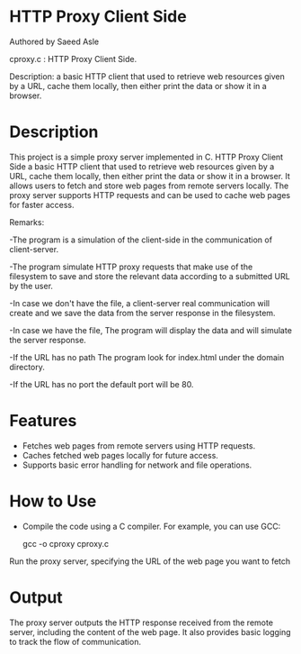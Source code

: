 # HTTP Proxy Client Side
Authored by Saeed Asle

cproxy.c :
HTTP Proxy Client Side.

Description: a basic HTTP client that used to retrieve web resources given by a URL, cache them locally, then either print the data or show it in a browser.

# Description
This project is a simple proxy server implemented in C.
HTTP Proxy Client Side a basic HTTP client that used to retrieve web resources given by a URL, cache them locally, then either print the data or show it in a browser.
It allows users to fetch and store web pages from remote servers locally.
The proxy server supports HTTP requests and can be used to cache web pages for faster access.


Remarks:


-The program is a simulation of the client-side in the communication of client-server. 

-The program simulate HTTP proxy requests that make use of the filesystem to save and store the relevant data according to a submitted URL by the user.

-In case we don't have the file, a client-server real communication will create and we save the data from the server response in the filesystem.  

-In case we have the file, The program  will display the data and will simulate the server response.

-If the URL has no path The program look for index.html under the domain directory.

-If the URL has no port the default port will be 80. 


# Features
* Fetches web pages from remote servers using HTTP requests.
* Caches fetched web pages locally for future access.
* Supports basic error handling for network and file operations.
# How to Use
* Compile the code using a C compiler. For example, you can use GCC:

    gcc -o cproxy cproxy.c
    
Run the proxy server, specifying the URL of the web page you want to fetch
# Output
The proxy server outputs the HTTP response received from the remote server, including the content of the web page.
It also provides basic logging to track the flow of communication.
